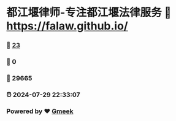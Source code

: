 # 都江堰律师-专注都江堰法律服务 :link: https://falaw.github.io/ 
### :page_facing_up: [23](https://falaw.github.io//tag.html) 
### :speech_balloon: 0 
### :hibiscus: 29665 
### :alarm_clock: 2024-07-29 22:33:07 
### Powered by :heart: [Gmeek](https://github.com/Meekdai/Gmeek)

